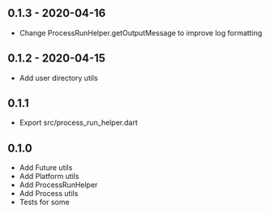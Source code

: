 ## 0.1.3 - 2020-04-16
- Change ProcessRunHelper.getOutputMessage to improve log formatting

## 0.1.2 - 2020-04-15
- Add user directory utils

## 0.1.1
- Export src/process_run_helper.dart

## 0.1.0
- Add Future utils
- Add Platform utils
- Add ProcessRunHelper
- Add Process utils
- Tests for some